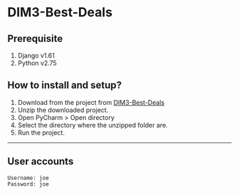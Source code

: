 DIM3-Best-Deals
===============
## Prerequisite
1. Django v1.61
2. Python v2.75


## How to install and setup?
1. Download from the project from [DIM3-Best-Deals](https://github.com/mOcentury/DIM3-Best-Deals/archive/master.zip)
2. Unzip the downloaded project.
3. Open PyCharm > Open directory
4. Select the directory where the unzipped folder are.
5. Run the project.

---

## User accounts
    Username: joe
    Password: joe
